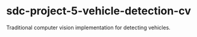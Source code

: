 # sdc-project-5-vehicle-detection-cv
Traditional computer vision implementation for detecting vehicles.
